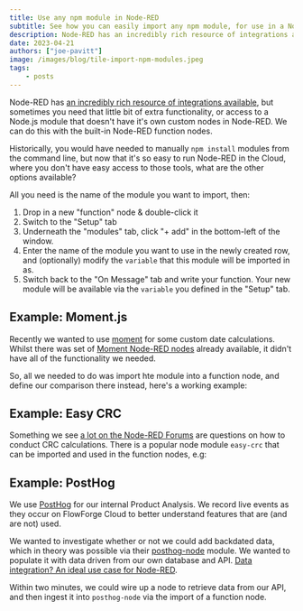 ```yaml
---
title: Use any npm module in Node-RED
subtitle: See how you can easily import any npm module, for use in a Node-RED function node.
description: Node-RED has an incredibly rich resource of integrations available, but sometimes you need that little extra. This shows you how.
date: 2023-04-21
authors: ["joe-pavitt"]
image: /images/blog/tile-import-npm-modules.jpeg
tags:
    - posts
---
```


Node-RED has <a href="https://flows.nodered.org/search?type=node" target="_blank">an incredibly rich resource of integrations available</a>, but sometimes you need that little bit of extra functionality, or access to a Node.js module that doesn't have it's own custom nodes in Node-RED. We can do this with the built-in Node-RED function nodes. 

<!--more-->

Historically, you would have needed to manually `npm install` modules from the command line, but now that it's so easy to run Node-RED in the Cloud, where you don't have easy access to those tools, what are the other options available?

All you need is the name of the module you want to import, then:

1. Drop in a new "function" node & double-click it
1. Switch to the "Setup" tab
1. Underneath the "modules" tab, click "+ add" in the bottom-left of the window.
1. Enter the name of the module you want to use in the newly created row, and (optionally) modify the `variable` that this module will be imported in as.
2. Switch back to the "On Message" tab and write your function. Your new module will be available via the `variable` you defined in the "Setup" tab.

## Example: Moment.js

Recently we wanted to use [moment](https://www.npmjs.com/package/moment) for some custom date calculations. Whilst there was set of [Moment Node-RED nodes](https://flows.nodered.org/node/node-red-contrib-moment) already available, it didn't have all of the functionality we needed.

So, all we needed to do was import hte module into a function node, and define our comparison there instead, here's a working example:


## Example: Easy CRC

Something we see [a lot on the Node-RED Forums](https://discourse.nodered.org/search?q=crc%20order%3Alatest) are questions on how to conduct CRC calculations. There is a popular node module `easy-crc` that can be imported and used in the function nodes, e.g:




## Example: PostHog

We use <a href="https://posthog.com/" target="_blank">PostHog</a> for our internal Product Analysis. We record live events as they occur on FlowForge Cloud to better understand features that are (and are not) used.

We wanted to investigate whether or not we could add backdated data, which in theory was possible via their <a href="https://posthog.com/docs/libraries/node" target="_blank">posthog-node</a> module. We wanted to populate it with data driven from our own database and API. [Data integration? An ideal use case for Node-RED](/solutions/data-integration/).

Within two minutes, we could wire up a node to retrieve data from our API, and then ingest it into `posthog-node` via the import of a function node.